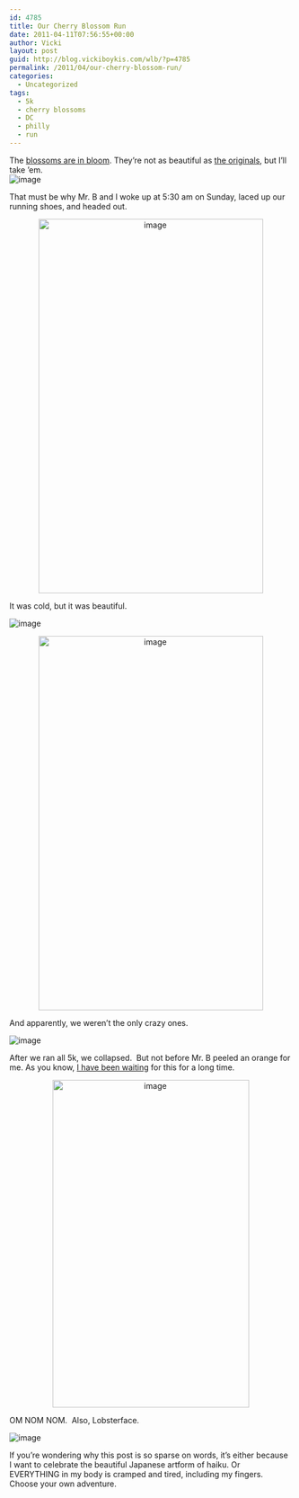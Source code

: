 ```yaml
---
id: 4785
title: Our Cherry Blossom Run
date: 2011-04-11T07:56:55+00:00
author: Vicki
layout: post
guid: http://blog.vickiboykis.com/wlb/?p=4785
permalink: /2011/04/our-cherry-blossom-run/
categories:
  - Uncategorized
tags:
  - 5k
  - cherry blossoms
  - DC
  - philly
  - run
---
```

<p style="text-align: left;">
  The <a href="http://www.nbcphiladelphia.com/the-scene/events/Cherry-Blossoms-in-Bloom-119326509.html">blossoms are in bloom</a>. They&#8217;re not as beautiful as <a href="http://blog.vickiboykis.com/wlb/2010/04/05/cherry-blossoms/">the originals</a>, but I&#8217;ll take &#8217;em.<br /> <img class="aligncenter" src="https://raw.githubusercontent.com/veekaybee/wlb/gh-pages/assets/images/2011/04/wpid-IMAG0731.jpg" alt="image" />
</p>

That must be why Mr. B and I woke up at 5:30 am on Sunday, laced up our running shoes, and headed out.

<p style="text-align: center;">
  <img class="aligncenter" src="https://raw.githubusercontent.com/veekaybee/wlb/gh-pages/assets/images/2011/04/wpid-IMAG0735.jpg" alt="image" width="400" height="666" />
</p>

<p style="text-align: left;">
  It was cold, but it was beautiful.
</p>

<p style="text-align: left;">
  <img class="aligncenter" src="https://raw.githubusercontent.com/veekaybee/wlb/gh-pages/assets/images/2011/04/wpid-IMAG0736.jpg" alt="image" />
</p>

<p style="text-align: center;">
  <img class="aligncenter" src="https://raw.githubusercontent.com/veekaybee/wlb/gh-pages/assets/images/2011/04/wpid-IMAG0732.jpg" alt="image" width="400" height="666" />
</p>

And apparently, we weren&#8217;t the only crazy ones.

<img style="display: block; margin-right: auto; margin-left: auto;" src="https://raw.githubusercontent.com/veekaybee/wlb/gh-pages/assets/images/2011/04/wpid-IMAG0741.jpg" alt="image" />

After we ran all 5k, we collapsed.  But not before Mr. B peeled an orange for me. As you know, [I have been waiting](http://blog.vickiboykis.com/wlb/?s=peel+my+oranges) for this for a long time.

<p style="text-align: center;">
  <img class="aligncenter" src="https://raw.githubusercontent.com/veekaybee/wlb/gh-pages/assets/images/2011/04/wpid-IMAG0738.jpg" alt="image" width="350" height="583" />
</p>

OM NOM NOM.  Also, Lobsterface.

<img style="display: block; margin-right: auto; margin-left: auto;" src="https://raw.githubusercontent.com/veekaybee/wlb/gh-pages/assets/images/2011/04/wpid-IMAG0740.jpg" alt="image" />

If you&#8217;re wondering why this post is so sparse on words, it&#8217;s either because I want to celebrate the beautiful Japanese artform of haiku. Or EVERYTHING in my body is cramped and tired, including my fingers. Choose your own adventure.